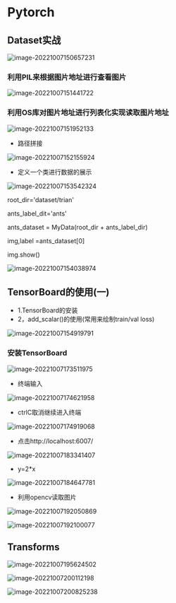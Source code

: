 # Pytorch

## Dataset实战

![image-20221007150657231](https://wuxidixi.oss-cn-beijing.aliyuncs.com/img/image-20221007150657231.png)

### 利用PIL来根据图片地址进行查看图片

![image-20221007151441722](https://wuxidixi.oss-cn-beijing.aliyuncs.com/img/image-20221007151441722.png)

### 利用OS库对图片地址进行列表化实现读取图片地址

![image-20221007151952133](https://wuxidixi.oss-cn-beijing.aliyuncs.com/img/image-20221007151952133.png)

- 路径拼接

![image-20221007152155924](https://wuxidixi.oss-cn-beijing.aliyuncs.com/img/image-20221007152155924.png)

- 定义一个类进行数据的展示

![image-20221007153542324](https://wuxidixi.oss-cn-beijing.aliyuncs.com/img/image-20221007153542324.png)

root_dir='dataset/trian'

ants_label_dit='ants'

ants_dataset = MyData(root_dir + ants_label_dir)

img,label =ants_dataset[0]

img.show()

![image-20221007154038974](https://wuxidixi.oss-cn-beijing.aliyuncs.com/img/image-20221007154038974.png)

## TensorBoard的使用(一)

- 1.TensorBoard的安装
- 2，add_scalar()的使用(常用来绘制train/val loss)

![image-20221007154919791](https://wuxidixi.oss-cn-beijing.aliyuncs.com/img/image-20221007154919791.png)

### 安装TensorBoard

![image-20221007173511975](https://wuxidixi.oss-cn-beijing.aliyuncs.com/img/image-20221007173511975.png)

- 终端输入

![image-20221007174621958](https://wuxidixi.oss-cn-beijing.aliyuncs.com/img/image-20221007174621958.png)

- ctrlC取消继续进入终端

![image-20221007174919068](https://wuxidixi.oss-cn-beijing.aliyuncs.com/img/image-20221007174919068.png)

- 点击http://localhost:6007/

![image-20221007183341407](https://wuxidixi.oss-cn-beijing.aliyuncs.com/img/image-20221007183341407.png)

- y=2*x

![image-20221007184647781](https://wuxidixi.oss-cn-beijing.aliyuncs.com/img/image-20221007184647781.png)

- 利用opencv读取图片

![image-20221007192050869](https://wuxidixi.oss-cn-beijing.aliyuncs.com/img/image-20221007192050869.png)

![image-20221007192100077](https://wuxidixi.oss-cn-beijing.aliyuncs.com/img/image-20221007192100077.png)

## Transforms

![image-20221007195624502](https://wuxidixi.oss-cn-beijing.aliyuncs.com/img/image-20221007195624502.png)

![image-20221007200112198](https://wuxidixi.oss-cn-beijing.aliyuncs.com/img/image-20221007200112198.png)

![image-20221007200825238](https://wuxidixi.oss-cn-beijing.aliyuncs.com/img/image-20221007200825238.png)
